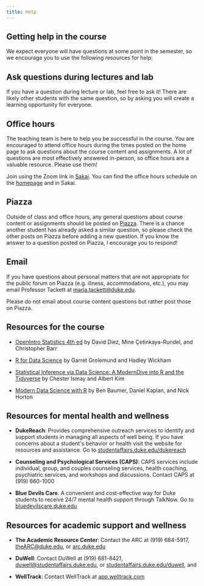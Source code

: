 ```yaml
---
title: Help
---
```


## Getting help in the course

We expect everyone will have questions at some point in the semester, so we encourage you to use the following resources for help: 

## Ask questions during lectures and lab

If you have a question during lecture or lab, feel free to ask it! There are likely other students with the same question, so by asking you will create a learning opportunity for everyone.

## Office hours

The teaching team is here to help you be successful in the course. You are encouraged to attend office hours during the times posted on the home page to ask questions about the course content and assignments. A lot of questions are most effectively answered in-person, so office hours are a valuable resource. Please use them!

Join using the Zoom link in [Sakai](https://sakai.duke.edu). You can find the office hours schedule on the [homepage](https://sta199-fa20-002.netlify.app/) and in Sakai. 

## Piazza

Outside of class and office hours, any general questions about course content or assignments should be posted on [Piazza](https://piazza.com/class/kdtl7z2npb07ds). There is a chance another student has already asked a similar question, so please check the other posts on Piazza before adding a new question. If you know the answer to a question posted on Piazza, I encourage you to respond! 

## Email 

If you have questions about personal matters that are not appropriate for the public forum on Piazza (e.g. illness, accommodations, etc.), you may email Professor Tackett at [maria.tackett@duke.edu](mailto:maria.tackett@duke.edu). 

Please do not email about course content questions but rather post those on Piazza.

## Resources for the course

- [OpenIntro Statistics 4th ed](https://leanpub.com/openintro-statistics) by David Diez, Mine &Ccedil;etinkaya-Rundel, and Christopher Barr
  
- [R for Data Science](https://r4ds.had.co.nz/) by Garret Grolemund and Hadley Wickham

- [Statistical Inference via Data Science: A ModernDive into R and the Tidyverse](https://moderndive.com/) by Chester Ismay and Albert Kim

- [Modern Data Science with R](https://beanumber.github.io/mdsr2e/) by Ben Baumer, Daniel Kaplan, and Nick Horton

## Resources for mental health and wellness

- **DukeReach**: Provides comprehensive outreach services to identify and support students in managing all aspects of well being. If you have concerns about a student's behavior or health visit the website for resources and assistance. 
Go to [studentaffairs.duke.edu/dukereach](http://studentaffairs.duke.edu/dukereach)

- **Counseling and Psychological Services (CAPS)**: CAPS services include individual, group, and couples counseling services, health coaching, psychiatric services, and workshops and discussions. Contact CAPS at (919) 660-1000

- **Blue Devils Care**. A convenient and cost-effective way for Duke students to receive 24/7 mental health support through TalkNow. Go to [bluedevilscare.duke.edu](https://www.timely.md/faq/blue-devils-care-faq/)

## Resources for academic support and wellness

- **The Academic Resource Center**: Contact the ARC at (919) 684-5917, [theARC@duke.edu](mailto:theARC@duke.edu), or [arc.duke.edu](https://arc.duke.edu/)

- **DuWell**: Contact DuWell at (919) 681-8421, [duwell@studentaffairs.duke.edu](mailto:duwell@studentaffairs.duke.edu), or [studentaffairs.duke.edu/duwell](https://studentaffairs.duke.edu/duwell), and 

- **WellTrack**: Contact WellTrack at [app.welltrack.com](https://app.welltrack.com/)

